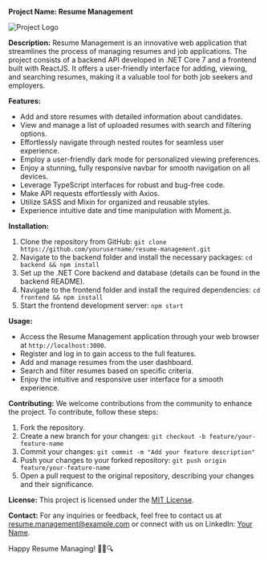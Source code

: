 **Project Name: Resume Management**

![Project Logo](logo.png)

**Description:**
Resume Management is an innovative web application that streamlines the process of managing resumes and job applications. The project consists of a backend API developed in .NET Core 7 and a frontend built with ReactJS. It offers a user-friendly interface for adding, viewing, and searching resumes, making it a valuable tool for both job seekers and employers.

**Features:**
- Add and store resumes with detailed information about candidates.
- View and manage a list of uploaded resumes with search and filtering options.
- Effortlessly navigate through nested routes for seamless user experience.
- Employ a user-friendly dark mode for personalized viewing preferences.
- Enjoy a stunning, fully responsive navbar for smooth navigation on all devices.
- Leverage TypeScript interfaces for robust and bug-free code.
- Make API requests effortlessly with Axios.
- Utilize SASS and Mixin for organized and reusable styles.
- Experience intuitive date and time manipulation with Moment.js.

**Installation:**
1. Clone the repository from GitHub: `git clone https://github.com/yourusername/resume-management.git`
2. Navigate to the backend folder and install the necessary packages: `cd backend && npm install`
3. Set up the .NET Core backend and database (details can be found in the backend README).
4. Navigate to the frontend folder and install the required dependencies: `cd frontend && npm install`
5. Start the frontend development server: `npm start`

**Usage:**
- Access the Resume Management application through your web browser at `http://localhost:3000`.
- Register and log in to gain access to the full features.
- Add and manage resumes from the user dashboard.
- Search and filter resumes based on specific criteria.
- Enjoy the intuitive and responsive user interface for a smooth experience.

**Contributing:**
We welcome contributions from the community to enhance the project. To contribute, follow these steps:
1. Fork the repository.
2. Create a new branch for your changes: `git checkout -b feature/your-feature-name`
3. Commit your changes: `git commit -m "Add your feature description"`
4. Push your changes to your forked repository: `git push origin feature/your-feature-name`
5. Open a pull request to the original repository, describing your changes and their significance.

**License:**
This project is licensed under the [MIT License](LICENSE).

**Contact:**
For any inquiries or feedback, feel free to contact us at resume.management@example.com or connect with us on LinkedIn: [Your Name](https://www.linkedin.com/in/yourusername/).

Happy Resume Managing! 🚀📄🔍
